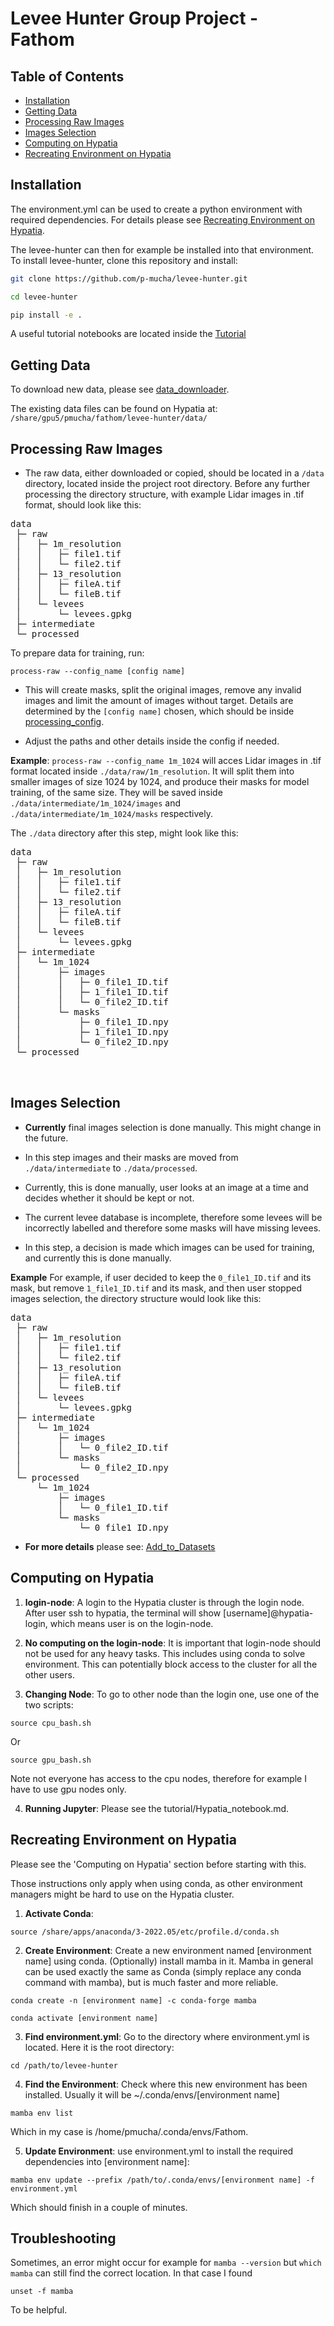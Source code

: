 # Levee Hunter Group Project - Fathom


## Table of Contents 
- [Installation](#installation)
- [Getting Data](#getting-data)
- [Processing Raw Images](#processing-raw-images)
- [Images Selection](#images-selection)
- [Computing on Hypatia](#computing-on-hypatia)
- [Recreating Environment on Hypatia](#recreating-environment-on-hypatia)

## Installation
The environment.yml can be used to create a python environment with required dependencies. 
For details please see [Recreating Environment on Hypatia](#recreating-environment-on-hypatia).


The levee-hunter can then for example be installed into that environment.
To install levee-hunter, clone this repository and install:

```bash
git clone https://github.com/p-mucha/levee-hunter.git

cd levee-hunter

pip install -e .
```

A useful tutorial notebooks are located inside the [Tutorial](./tutorial)


## Getting Data
To download new data, please see [data_downloader](./data_downloader).

The existing data files can be found on Hypatia at:
`/share/gpu5/pmucha/fathom/levee-hunter/data/`

## Processing Raw Images
- The raw data, either downloaded or copied, should be located in a `/data` directory, located inside the project root directory. 
Before any further processing the directory structure, with example Lidar images in .tif format, should look like this:

<pre>
data
 ├─ raw
 │   ├─ 1m_resolution
 │   │   ├─ file1.tif
 │   │   └─ file2.tif
 │   ├─ 13_resolution
 │   │   ├─ fileA.tif
 │   │   └─ fileB.tif
 │   └─ levees
 │       └─ levees.gpkg
 ├─ intermediate
 └─ processed
</pre>

To prepare data for training, run:
```
process-raw --config_name [config name]
```
- This will create masks, split the original images, remove any invalid images and limit the amount of images without target. 
Details are determined by the `[config name]` chosen, which should be inside [processing_config](./configs/processing.yaml).

- Adjust the paths and other details inside the config if needed.

**Example**: 
`process-raw --config_name 1m_1024` will acces Lidar images in .tif format located inside `./data/raw/1m_resolution`. It will split them into smaller images of size 1024 by 1024, and produce their masks for model training, of the same size. They will be saved inside `./data/intermediate/1m_1024/images` and `./data/intermediate/1m_1024/masks` respectively.

The `./data` directory after this step, might look like this:
<pre>
data
 ├─ raw
 │   ├─ 1m_resolution
 │   │   ├─ file1.tif
 │   │   └─ file2.tif
 │   ├─ 13_resolution
 │   │   ├─ fileA.tif
 │   │   └─ fileB.tif
 │   └─ levees
 │       └─ levees.gpkg
 ├─ intermediate
 │   └─ 1m_1024
 │       ├─ images
 │       │   ├─ 0_file1_ID.tif
 │       │   ├─ 1_file1_ID.tif
 │       │   └─ 0_file2_ID.tif
 │       └─ masks
 │           ├─ 0_file1_ID.npy
 │           ├─ 1_file1_ID.npy
 │           └─ 0_file2_ID.npy
 └─ processed
 
 </pre>

## Images Selection
- **Currently** final images selection is done manually. This might change in the future.

- In this step images and their masks are moved from `./data/intermediate` to `./data/processed`.

- Currently, this is done manually, user looks at an image at a time and decides whether it should be kept or not.

- The current levee database is incomplete, therefore some levees will be incorrectly labelled and therefore some masks will have missing levees.

- In this step, a decision is made which images can be used for training, and currently this is done manually.

**Example**
For example, if user decided to keep the `0_file1_ID.tif` and its mask, but remove `1_file1_ID.tif` and its mask, and then user stopped images selection, the directory structure would look like this:

<pre>
data
 ├─ raw
 │   ├─ 1m_resolution
 │   │   ├─ file1.tif
 │   │   └─ file2.tif
 │   ├─ 13_resolution
 │   │   ├─ fileA.tif
 │   │   └─ fileB.tif
 │   └─ levees
 │       └─ levees.gpkg
 ├─ intermediate
 │   └─ 1m_1024
 │       ├─ images
 │       │   └─ 0_file2_ID.tif
 │       └─ masks
 │           └─ 0_file2_ID.npy
 └─ processed
     └─ 1m_1024
         ├─ images
         │   └─ 0_file1_ID.tif
         └─ masks
             └─ 0_file1_ID.npy
</pre>

- **For more details** please see: [Add_to_Datasets](./tutorial/Add_to_Datasets.ipynb)

## Computing on Hypatia
1. **login-node**: A login to the Hypatia cluster is through the login node. After user ssh to hypatia, the terminal will show [username]@hypatia-login, which means user is on the login-node. 

2. **No computing on the login-node**: It is important that login-node should not be used for any heavy tasks. This includes using conda to solve environment. This can potentially block access to the cluster for all the other users. 

3. **Changing Node**: To go to other node than the login one, use one of the two scripts: 
```
source cpu_bash.sh
```

Or 
```
source gpu_bash.sh
```

Note not everyone has access to the cpu nodes, therefore for example I have to use gpu nodes only.

4. **Running Jupyter**: Please see the tutorial/Hypatia_notebook.md.


## Recreating Environment on Hypatia
Please see the 'Computing on Hypatia' section before starting with this.

Those instructions only apply when using conda, as other environment managers might be hard to use on the Hypatia cluster.

1. **Activate Conda**:
```
source /share/apps/anaconda/3-2022.05/etc/profile.d/conda.sh
```

2. **Create Environment**: Create a new environment named [environment name] using conda. (Optionally) install mamba in it. Mamba in general can be used exactly the same as Conda (simply replace any conda command with mamba), but is much faster and more reliable.
```
conda create -n [environment name] -c conda-forge mamba

conda activate [environment name]
```
3. **Find environment.yml**: Go to the directory where environment.yml is located. Here it is the root directory:
```
cd /path/to/levee-hunter
```
4. **Find the Environment**: Check where this new environment has been installed. Usually it will be ~/.conda/envs/[environment name]
```
mamba env list
```
Which in my case is /home/pmucha/.conda/envs/Fathom.

5. **Update Environment**: use environment.yml to install the required dependencies into [environment name]:
```
mamba env update --prefix /path/to/.conda/envs/[environment name] -f environment.yml
```
Which should finish in a couple of minutes.

## Troubleshooting
Sometimes, an error might occur for example for `mamba --version` but `which mamba` can still find the correct location.
In that case I found
```
unset -f mamba
```
To be helpful.
















